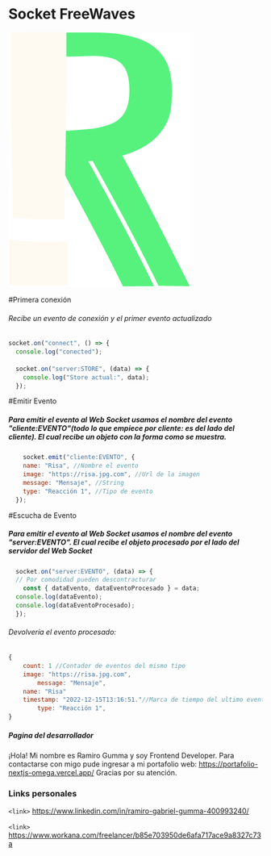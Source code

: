 # Socket FreeWaves

![](./src/public/logo.png)


#Primera conexión 
###### Recibe  un evento de conexión y el primer evento actualizado
```javascript
socket.on("connect", () => {
  console.log("conected");

  socket.on("server:STORE", (data) => {
    console.log("Store actual:", data); 
  });
```

#Emitir Evento
##### Para emitir el evento al Web Socket usamos el nombre del evento "cliente:EVENTO"(todo lo que empiece por cliente: es del lado del cliente). El cual recibe un objeto con la forma como se muestra.
```javascript
	socket.emit("cliente:EVENTO", {
    name: "Risa", //Nombre el evento
    image: "https://risa.jpg.com", //Url de la imagen
    message: "Mensaje", //String
    type: "Reacción 1", //Tipo de evento
  });
```

#Escucha de Evento
##### Para emitir el evento al Web Socket usamos el nombre del evento "server:EVENTO".  El cual recibe el objeto procesado por el lado del servidor del Web Socket 
```javascript
  socket.on("server:EVENTO", (data) => {
  // Por comodidad pueden descontracturar 
    const { dataEvento, dataEventoProcesado } = data;
  console.log(dataEvento);
  console.log(dataEventoProcesado);
  });
```
###### Devolvería el evento procesado: 
```javascript
{  
	count: 1 //Contador de eventos del mismo tipo
	image: "https://risa.jpg.com", 
        message: "Mensaje", 
	name: "Risa"
	timestamp: "2022-12-15T13:16:51."//Marca de tiempo del ultimo evento del mismo tipo
        type: "Reacción 1", 
}
```
##### Pagina del desarrollador

¡Hola! Mi nombre es Ramiro Gumma y soy Frontend Developer. Para contactarse con migo pude ingresar a mi portafolio web:
https://portafolio-nextjs-omega.vercel.app/
Gracias por su atención.

### Links personales

`<link>` <https://www.linkedin.com/in/ramiro-gabriel-gumma-400993240/>

`<link>` <https://www.workana.com/freelancer/b85e703950de6afa717ace9a8327c73a>